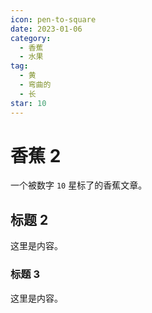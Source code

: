 ```yaml
---
icon: pen-to-square
date: 2023-01-06
category:
  - 香蕉
  - 水果
tag:
  - 黄
  - 弯曲的
  - 长
star: 10
---
```


# 香蕉 2

一个被数字 `10` 星标了的香蕉文章。

<!-- more -->

## 标题 2

这里是内容。

### 标题 3

这里是内容。
